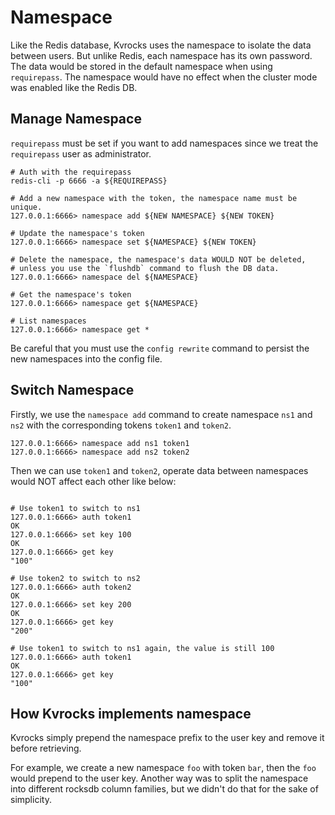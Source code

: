 # Namespace

Like the Redis database, Kvrocks uses the namespace to isolate the data between users. But unlike Redis, each namespace has its own password. The data would be stored in the default namespace when using `requirepass`. The namespace would have no effect when the cluster mode was enabled like the Redis DB.

## Manage Namespace

`requirepass` must be set if you want to add namespaces since we treat the `requirepass` user as administrator.

```shell
# Auth with the requirepass
redis-cli -p 6666 -a ${REQUIREPASS}

# Add a new namespace with the token, the namespace name must be unique.
127.0.0.1:6666> namespace add ${NEW NAMESPACE} ${NEW TOKEN}

# Update the namespace's token
127.0.0.1:6666> namespace set ${NAMESPACE} ${NEW TOKEN}

# Delete the namespace, the namespace's data WOULD NOT be deleted,
# unless you use the `flushdb` command to flush the DB data.
127.0.0.1:6666> namespace del ${NAMESPACE}

# Get the namespace's token
127.0.0.1:6666> namespace get ${NAMESPACE}

# List namespaces
127.0.0.1:6666> namespace get *
```

Be careful that you must use the `config rewrite` command to persist the new namespaces into the config file.

## Switch Namespace

Firstly, we use the `namespace add` command to create namespace `ns1` and `ns2` with the corresponding tokens `token1` and `token2`.

```shell
127.0.0.1:6666> namespace add ns1 token1
127.0.0.1:6666> namespace add ns2 token2
```

Then we can use `token1` and `token2`, operate data between namespaces would NOT affect each other like below:

```shell

# Use token1 to switch to ns1
127.0.0.1:6666> auth token1
OK
127.0.0.1:6666> set key 100
OK
127.0.0.1:6666> get key
"100"

# Use token2 to switch to ns2
127.0.0.1:6666> auth token2
OK
127.0.0.1:6666> set key 200
OK
127.0.0.1:6666> get key
"200"

# Use token1 to switch to ns1 again, the value is still 100
127.0.0.1:6666> auth token1
OK
127.0.0.1:6666> get key
"100"
```

## How Kvrocks implements namespace

Kvrocks simply prepend the namespace prefix to the user key and remove it before retrieving.

For example, we create a new namespace `foo` with token `bar`, then the `foo` would prepend to the user key. Another way was to split the namespace into different rocksdb column families, but we didn't do that for the sake of simplicity.
